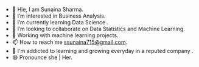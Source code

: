 - 👋  Hie, I am Sunaina Sharma.
- 👀  I’m interested in Business Analysis.
- 🌱  I’m currently learning Data Science .
- 💞️  I’m looking to collaborate on Data Statistics and Machine Learning.
- 📓  Working with machine learning projects.
- 📫  How to reach me ssunaina715@gmail.com.
- 📒  I'm addicted to learning and growing everyday in a reputed company .
- 😄  Pronounce she | Her.
<!---
Sunaina715Sharma/Sunaina715Sharma is a ✨ special ✨ repository because its `README.md` (this file) appears on your GitHub profile.
You can click the Preview link to take a look at your changes.
--->
